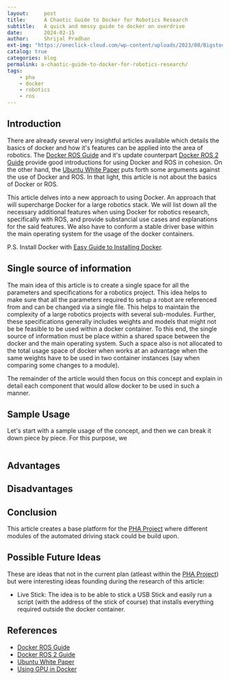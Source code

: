 ```yaml
---
layout:     post
title:      A Chaotic Guide to Docker for Robotics Research
subtitle:   A quick and messy guide to docker on overdrive
date:       2024-02-15
author:     Shrijal Pradhan
ext-img: "https://oneclick-cloud.com/wp-content/uploads/2023/08/Bigstock_-139961875-Docker-Emblem.-A-Blue-Whale-With-Several-Containers.-e1574090673987-1.jpg"
catalog: true
categories: blog
permalink: a-chaotic-guide-to-docker-for-robotics-research/
tags:
    - pha
    - docker
    - robotics
    - ros
---
```


## Introduction

There are already several very insightful articles available which details the basics of docker and how it's features can be applied into the area of robotics. The [Docker ROS Guide][Docker ROS Guide] and it's update counterpart [Docker ROS 2 Guide][Docker ROS 2 Guide] provide good introductions for using Docker and ROS in cohesion. On the other hand, the [Ubuntu White Paper][Ubuntu White Paper] puts forth some arguments against the use of Docker and ROS. In that light, this article is not about the basics of Docker or ROS. 

This article delves into a new approach to using Docker. An approach that will supercharge Docker for a large robotics stack. We will list down all the necessary additional features when using Docker for robotics research, specifically with ROS, and provide substancial use cases and explanations for the said features. We also have to conform a stable driver base within the main operating system for the usage of the docker containers. 

P.S. Install Docker with [Easy Guide to Installing Docker].

## Single source of information

The main idea of this article is to create a single space for all the parameters and specifications for a robotics project. This idea helps to make sure that all the parameters required to setup a robot are referenced from and can be changed via a single file. This helps to maintain the complexity of a large robotics projects with several sub-modules. Further, these specifications generally includes weights and models that might not be be feasible to be used within a docker container. To this end, the single source of information must be place within a shared space between the docker and the main operating system. Such a space also is not allocated to the total usage space of docker when works at an advantage when the same weights have to be used in two container instances (say when comparing some changes to a module).

The remainder of the article would then focus on this concept and explain in detail each component that would allow docker to be used in such a manner.

## Sample Usage

Let's start with a sample usage of the concept, and then we can break it down piece by piece. For this purpose, we 

```bash
```

## Advantages

## Disadvantages

## Conclusion

This article creates a base platform for the [PHA Project] where different modules of the automated driving stack could be build upon.

## Possible Future Ideas

These are ideas that not in the current plan (atleast within the [PHA Project]) but were interesting ideas founding during the research of this article:
- Live Stick: The idea is to be able to stick a USB Stick and easily run a script (with the address of the stick of course) that installs everything required outside the docker container.

## References

- [Docker ROS Guide]
- [Docker ROS 2 Guide]
- [Ubuntu White Paper]
- [Using GPU in Docker]

[Docker ROS Guide]: https://roboticseabass.com/2021/04/21/docker-and-ros/
[Docker ROS 2 Guide]: https://roboticseabass.com/2023/07/09/updated-guide-docker-and-ros2/
[Ubuntu White Paper]: https://ubuntu.com/engage/dockerandros
[PHA Project]: {{site.url}}/pha-project/
[Easy Guide to Installing Docker]: {{site.url}}/blog/easy-guide-to-installing-docker/
[Using GPU in Docker]: https://blog.roboflow.com/use-the-gpu-in-docker/
